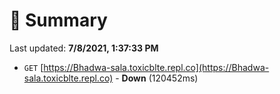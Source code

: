 # 📖 Summary
Last updated: **7/8/2021, 1:37:33 PM**

- `GET` [https://Bhadwa-sala.toxicblte.repl.co](https://Bhadwa-sala.toxicblte.repl.co) - **Down** (120452ms)
